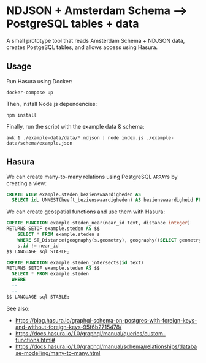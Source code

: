 # NDJSON + Amsterdam Schema ⟶ PostgreSQL tables + data

A small prototype tool that reads Amsterdam Schema + NDJSON data, creates PostgeSQL tables, and allows access using Hasura.

## Usage

Run Hasura using Docker:

    docker-compose up

Then, install Node.js dependencies:

    npm install

Finally, run the script with the example data & schema:

    awk 1 ./example-data/data/*.ndjson | node index.js ./example-data/schema/example.json

## Hasura

We can create many-to-many relations using PostgreSQL `ARRAY`s by creating a view:

~~~sql
CREATE VIEW example.steden_bezienswaardigheden AS
  SELECT id, UNNEST(heeft_bezienswaardigheden) AS bezienswaardigheid FROM example.steden
~~~

We can create geospatial functions and use them with Hasura:

~~~sql
CREATE FUNCTION example.steden_near(near_id text, distance integer)
RETURNS SETOF example.steden AS $$
    SELECT * FROM example.steden s
    WHERE ST_Distance(geography(s.geometry), geography((SELECT geometry FROM example.steden s where s.id = near_id))) <= distance AND
    s.id != near_id
$$ LANGUAGE sql STABLE;
~~~

~~~sql
CREATE FUNCTION example.steden_intersects(id text)
RETURNS SETOF example.steden AS $$
  SELECT * FROM example.steden
  WHERE
  --
  --
$$ LANGUAGE sql STABLE;
~~~

See also:

- https://blog.hasura.io/graphql-schema-on-postgres-with-foreign-keys-and-without-foreign-keys-95f6b2715478/
- https://docs.hasura.io/1.0/graphql/manual/queries/custom-functions.html#
- https://docs.hasura.io/1.0/graphql/manual/schema/relationships/database-modelling/many-to-many.html